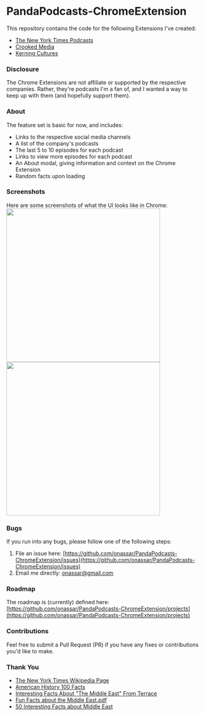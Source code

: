 # PandaPodcasts-ChromeExtension
This repository contains the code for the following Extensions I've created:
- [The New York Times Podcasts](https://chrome.google.com/webstore/detail/the-new-york-times-podcas/leimmikdkodgbaimglohhceidbooddma)
- [Crooked Media](https://chrome.google.com/webstore/detail/pod-save-america-crooked/goeelkadlndllemolbmfjbaeaakipoai)
- [Kerning Cultures](https://chrome.google.com/webstore/detail/the-new-york-times-podcas/leimmikdkodgbaimglohhceidbooddma)

### Disclosure
The Chrome Extensions are not affiliate or supported by the respective
companies. Rather, they're podcasts I'm a fan of, and I wanted a way to keep up
with them (and hopefully support them).

### About
The feature set is basic for now, and includes:
- Links to the respective social media channels
- A list of the company's podcasts
- The last 5 to 10 episodes for each podcast
- Links to view more episodes for each podcast
- An About modal, giving information and context on the Chrome Extension
- Random facts upon loading

### Screenshots
Here are some screenshots of what the UI looks like in Chrome:  
<img src="https://i.imgur.com/04HjnE3.png" width="400" />
<img src="https://i.imgur.com/rHSbVbL.png" width="400" />
<!--<img src="https://i.imgur.com/dtG6aNv.png" width="400" />-->

### Bugs
If you run into any bugs, please follow one of the following steps:
1. File an issue here:
[https://github.com/onassar/PandaPodcasts-ChromeExtension/issues](https://github.com/onassar/PandaPodcasts-ChromeExtension/issues)
2. Email me directly: [onassar@gmail.com](mailto:onassar@gmail.com)

### Roadmap
The roadmap is (currently) defined here:  
[https://github.com/onassar/PandaPodcasts-ChromeExtension/projects](https://github.com/onassar/PandaPodcasts-ChromeExtension/projects)

### Contributions
Feel free to submit a Pull Request (PR) if you have any fixes or contributions
you'd like to make.

### Thank You
- [The New York Times Wikipedia Page](https://en.wikipedia.org/wiki/The_New_York_Times)  
- [American History 100 Facts](http://w3.gilmerisd.org/Docs/100Facts.htm)
- [Interesting Facts About "The Middle East" From Terrace](http://www.terracerestaurantandlounge.com/interesting-facts-about-the-middle-east-from-terrace-restaurant/)
- [Fun Facts about the Middle East.pdf](https://cmes.arizona.edu/sites/cmes.arizona.edu/files/Fun%20Facts%20about%20the%20Middle%20East.pdf)
- [50 Interesting Facts about Middle East](https://factrepublic.com/50-interesting-facts-about-middle-east/)
